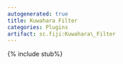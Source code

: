 ```yaml
---
autogenerated: true
title: Kuwahara Filter
categories: Plugins
artifact: sc.fiji:Kuwahara\_Filter
---
```


{% include stub%}



